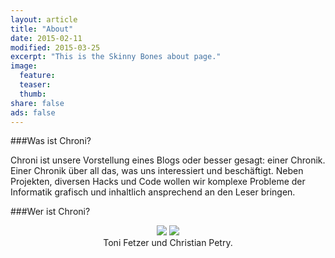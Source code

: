 ```yaml
---
layout: article
title: "About"
date: 2015-02-11
modified: 2015-03-25
excerpt: "This is the Skinny Bones about page."
image:
  feature:
  teaser:
  thumb:
share: false
ads: false
---
```


###Was ist Chroni?

Chroni ist unsere Vorstellung eines Blogs oder besser gesagt: einer Chronik. Einer Chronik über all das, was uns interessiert und beschäftigt. Neben Projekten, diversen Hacks und Code wollen wir komplexe Probleme der Informatik grafisch und inhaltlich ansprechend an den Leser bringen. 

###Wer ist Chroni?

<figure class="half" style="text-align: center">
	<img src="{{ site.url }}/images/Toni.png" />
	<img src="{{ site.url }}/images/Christian.jpg" />
	<figcaption>
		Toni Fetzer und Christian Petry.
	</figcaption>
</figure>